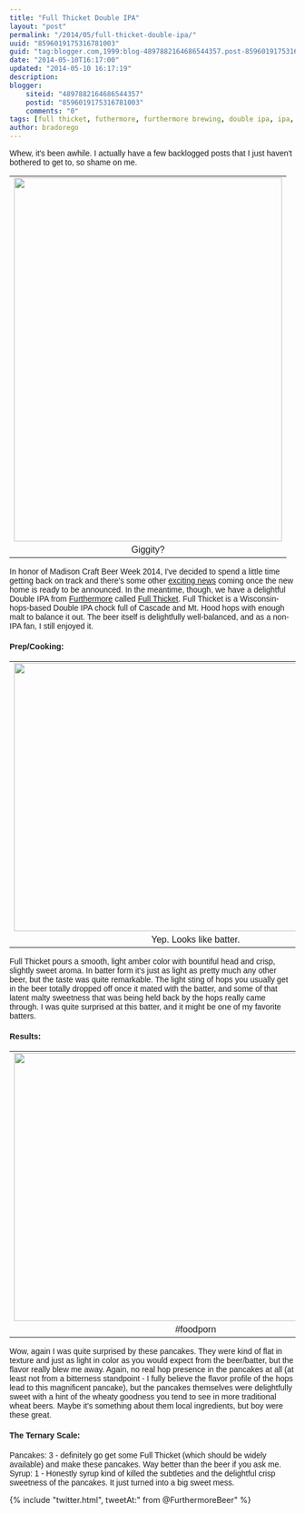 ```yaml
---
title: "Full Thicket Double IPA"
layout: "post"
permalink: "/2014/05/full-thicket-double-ipa/"
uuid: "8596019175316781003"
guid: "tag:blogger.com,1999:blog-4897882164686544357.post-8596019175316781003"
date: "2014-05-10T16:17:00"
updated: "2014-05-10 16:17:19"
description:
blogger:
    siteid: "4897882164686544357"
    postid: "8596019175316781003"
    comments: "0"
tags: [full thicket, futhermore, furthermore brewing, double ipa, ipa, wisconsin]
author: bradorego
---
```


<div class="css-full-post-content js-full-post-content">
    <div dir="ltr" style="text-align: left;" trbidi="on">
        <span style="font-family: Verdana, sans-serif;">Whew, it's been awhile. I actually have a few backlogged posts that I just haven't bothered to get to, so shame on me.</span>
        <br />
        <table align="center" cellpadding="0" cellspacing="0" class="tr-caption-container" style="margin-left: auto; margin-right: auto; text-align: center;">
            <tbody>
                <tr>
                    <td style="text-align: center;">
                        <a href="{{ site.url }}/assets/full/fullthicket/beer.jpg" imageanchor="1" style="margin-left: auto; margin-right: auto;">
                            <span style="font-family: Verdana, sans-serif;">
                                <img border="0" src="{{ site.url }}/assets/compressed/fullthicket/beer.jpg" height="640" width="472" />
                            </span>
                        </a>
                    </td>
                </tr>
                <tr>
                    <td class="tr-caption" style="text-align: center;">
                        <span style="font-family: Verdana, sans-serif;">Giggity?</span>
                    </td>
                </tr>
            </tbody>
        </table>
        <span style="font-family: Verdana, sans-serif;">In honor of Madison Craft Beer Week 2014, I've decided to spend a little time getting back on track and there's some other <a href="http://beerbatterbreakfast.com/">exciting news</a> coming once the new home is ready to be announced. In the meantime, though, we have a delightful Double IPA from <a href="http://www.furthermorebeer.com/">Furthermore</a> called <a href="http://www.furthermorebeer.com/our-beer/full-thicket/">Full Thicket</a>. Full Thicket is a Wisconsin-hops-based Double IPA chock full of Cascade and Mt. Hood hops with enough malt to balance it out. The beer itself is delightfully well-balanced, and as a non-IPA fan, I still enjoyed it.</span>
        <br />
        <h4 style="text-align: left;">
            <span style="font-family: Verdana, sans-serif;">Prep/Cooking:</span>
        </h4>
        <table align="center" cellpadding="0" cellspacing="0" class="tr-caption-container" style="margin-left: auto; margin-right: auto; text-align: center;">
            <tbody>
                <tr>
                    <td style="text-align: center;">
                        <a href="{{ site.url }}/assets/full/fullthicket/batter.jpg" imageanchor="1" style="margin-left: auto; margin-right: auto;">
                            <span style="font-family: Verdana, sans-serif;">
                                <img border="0" src="{{ site.url }}/assets/compressed/fullthicket/batter.jpg" height="472" width="640" />
                            </span>
                        </a>
                    </td>
                </tr>
                <tr>
                    <td class="tr-caption" style="text-align: center;">
                        <span style="font-family: Verdana, sans-serif;">Yep. Looks like batter.</span>
                    </td>
                </tr>
            </tbody>
        </table>
        <span style="font-family: Verdana, sans-serif;">Full Thicket pours a smooth, light amber color with bountiful head and crisp, slightly sweet aroma. In batter form it's just as light as pretty much any other beer, but the taste was quite remarkable. The light sting of hops you usually get in the beer totally dropped off once it mated with the batter, and some of that latent malty sweetness that was being held back by the hops really came through. I was quite surprised at this batter, and it might be one of my favorite batters.&nbsp;</span>
        <br />
        <h4 style="text-align: left;">
            <span style="font-family: Verdana, sans-serif;">Results:</span>
        </h4>
        <table align="center" cellpadding="0" cellspacing="0" class="tr-caption-container" style="margin-left: auto; margin-right: auto; text-align: center;">
            <tbody>
                <tr>
                    <td style="text-align: center;">
                        <a href="{{ site.url }}/assets/full/fullthicket/pancakes.jpg" imageanchor="1" style="margin-left: auto; margin-right: auto;">
                            <span style="font-family: Verdana, sans-serif;">
                                <img border="0" src="{{ site.url }}/assets/compressed/fullthicket/pancakes.jpg" height="472" width="640" />
                            </span>
                        </a>
                    </td>
                </tr>
                <tr>
                    <td class="tr-caption" style="text-align: center;">
                        <span style="font-family: Verdana, sans-serif;">#foodporn</span>
                    </td>
                </tr>
            </tbody>
        </table>
        <div>
            <span style="font-family: Verdana, sans-serif;">Wow, again I was quite surprised by these pancakes. They were kind of flat in texture and just as light in color as you would expect from the beer/batter, but the flavor really blew me away. Again, no real hop presence in the pancakes at all (at least not from a bitterness standpoint - I fully believe the flavor profile of the hops lead to this magnificent pancake), but the pancakes themselves were delightfully sweet with a hint of the wheaty goodness you tend to see in more traditional wheat beers. Maybe it's something about them local ingredients, but boy were these great.</span>
        </div>
        <h4 style="text-align: left;">
            <span style="font-family: Verdana, sans-serif;">The Ternary Scale:</span>
        </h4>
        <div>
            <span style="font-family: Verdana, sans-serif;">Pancakes: 3 - definitely go get some Full Thicket (which should be widely available) and make these pancakes. Way better than the beer if you ask me.</span>
        </div>
        <div>
            <span style="font-family: Verdana, sans-serif;">Syrup: 1 - Honestly syrup kind of killed the subtleties and the delightful crisp sweetness of the pancakes. It just turned into a big sweet mess.</span>
        </div>
    </div>
</div>

{% include "twitter.html", tweetAt:" from @FurthermoreBeer" %}
